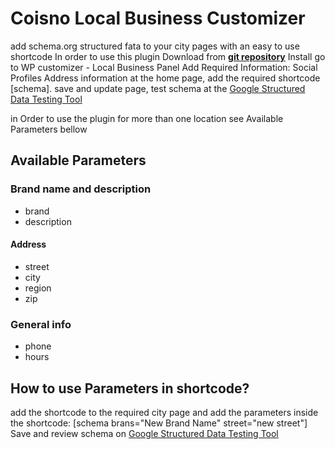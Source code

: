 # Coisno Local Business Customizer
add schema.org structured fata to your city pages with an easy to use shortcode
In order to use this plugin Download from <b>[git repository](https://github.com/coinso/coinso-local-business-customizer)</b>
Install
go to WP customizer - Local Business Panel
Add Required Information:
Social Profiles
Address information
at the home page, add the required shortcode [schema].
save and update page, test schema at the [Google Structured Data Testing Tool](https://search.google.com/structured-data/testing-tool/u/0/)

in Order to use the plugin for more than one location see Available Parameters bellow
## Available Parameters
### Brand name and description
* brand
* description
#### Address
* street
* city
* region
* zip
### General info
* phone
* hours

## How to use Parameters in shortcode?

add the shortcode to the required city page and add the parameters inside the shortcode:
[schema brans="New Brand Name" street="new street"]
Save and review schema on [Google Structured Data Testing Tool](https://search.google.com/structured-data/testing-tool/u/0/)
